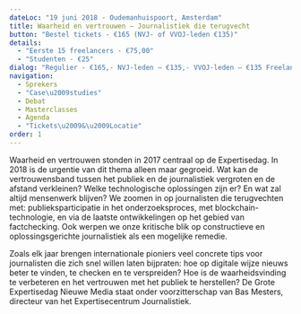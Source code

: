 ```yaml
---
dateLoc: "19 juni 2018 - Oudemanhuispoort, Amsterdam"
title: Waarheid en vertrouwen – Journalistiek die terugvecht
button: "Bestel tickets - €165 (NVJ- of VVOJ-leden €135)"
details:
  - "Eerste 15 freelancers - €75,00"
  - "Studenten - €25"
dialog: "Regulier - €165,- NVJ-leden – €135,- VVOJ-leden – €135 Freelancers - €75,00 Studenten - €25,-"
navigation:
  - Sprekers
  - "Case\u2009studies"
  - Debat
  - Masterclasses
  - Agenda
  - "Tickets\u2009&\u2009Locatie"
order: 1
---
```


Waarheid en vertrouwen stonden in 2017 centraal op de Expertisedag. In 2018 is de urgentie van dit thema alleen maar gegroeid.
Wat kan de vertrouwensband tussen het publiek en de journalistiek vergroten en de afstand verkleinen? Welke technologische oplossingen zijn er? En wat zal altijd mensenwerk blijven? We zoomen in op journalisten die terugvechten met: publieksparticipatie in het onderzoeksproces, met blockchain-technologie, en via de laatste ontwikkelingen op het gebied van factchecking. Ook werpen we onze kritische blik op constructieve en oplossingsgerichte journalistiek als een mogelijke remedie.

Zoals elk jaar brengen internationale pioniers veel concrete tips voor journalisten die zich snel willen laten bijpraten: hoe op digitale wijze nieuws beter te vinden, te checken en te verspreiden? Hoe is de waarheidsvinding te verbeteren en het vertrouwen met het publiek te herstellen? De Grote Expertisedag Nieuwe Media staat onder voorzitterschap van Bas Mesters, directeur van het Expertisecentrum Journalistiek.
